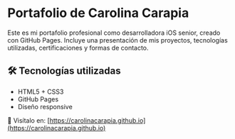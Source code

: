 # Portafolio de Carolina Carapia

Este es mi portafolio profesional como desarrolladora iOS senior, creado con GitHub Pages. Incluye una presentación de mis proyectos, tecnologías utilizadas, certificaciones y formas de contacto.

## 🛠️ Tecnologías utilizadas
- HTML5 + CSS3
- GitHub Pages
- Diseño responsive

👀 Visítalo en: [https://carolinacarapia.github.io](https://carolinacarapia.github.io)
